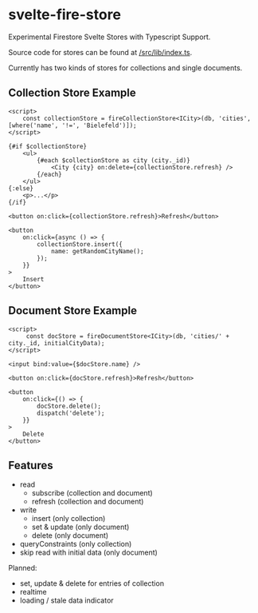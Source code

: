 # svelte-fire-store

Experimental Firestore Svelte Stores with Typescript Support.

Source code for stores can be found at [/src/lib/index.ts](/src/lib/index.ts).

Currently has two kinds of stores for collections and single documents.

## Collection Store Example

```svelte
<script>
	const collectionStore = fireCollectionStore<ICity>(db, 'cities', [where('name', '!=', 'Bielefeld')]);
</script>

{#if $collectionStore}
	<ul>
		{#each $collectionStore as city (city._id)}
			<City {city} on:delete={collectionStore.refresh} />
		{/each}
	</ul>
{:else}
	<p>...</p>
{/if}

<button on:click={collectionStore.refresh}>Refresh</button>

<button
	on:click={async () => {
		collectionStore.insert({
			name: getRandomCityName();
		});
	}}
>
	Insert
</button>

```

## Document Store Example

```svelte
<script>
	 const docStore = fireDocumentStore<ICity>(db, 'cities/' + city._id, initialCityData);
</script>

<input bind:value={$docStore.name} />

<button on:click={docStore.refresh}>Refresh</button>

<button
	on:click={() => {
		docStore.delete();
		dispatch('delete');
	}}
>
	Delete
</button>
```

## Features

- read
  - subscribe (collection and document)
  - refresh (collection and document)
- write
  - insert (only collection)
  - set & update (only document)
  - delete (only document)
- queryConstraints (only collection)
- skip read with initial data (only document)

Planned:

- set, update & delete for entries of collection
- realtime
- loading / stale data indicator
